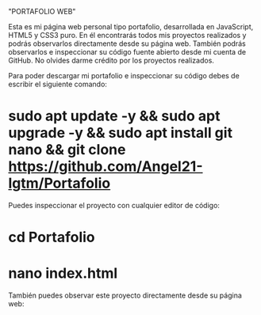 "PORTAFOLIO WEB"

Esta es mi página web personal tipo portafolio, desarrollada en JavaScript, HTML5 y CSS3 puro.
En él encontrarás todos mis proyectos realizados y podrás observarlos directamente desde
su página web. También podrás observarlos e inspeccionar su código 
fuente abierto desde mi cuenta de GitHub. No olvides
darme crédito por los proyectos realizados.

Para poder descargar mi portafolio e inspeccionar su código
debes de escribir el siguiente comando:

# sudo apt update -y && sudo apt upgrade -y && sudo apt install git nano && git clone https://github.com/Angel21-lgtm/Portafolio

Puedes inspeccionar el proyecto con cualquier editor de código:

# cd Portafolio
# nano index.html

También puedes observar este proyecto directamente desde su página web: 
